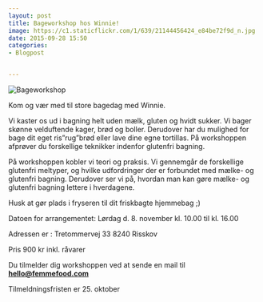 ```yaml
---
layout: post
title: Bageworkshop hos Winnie!
image: https://c1.staticflickr.com/1/639/21144456424_e84be72f9d_n.jpg
date: 2015-09-28 15:50
categories:
- Blogpost


---
```



 

![Bageworkshop](https://c1.staticflickr.com/1/639/21144456424_e84be72f9d_z.jpg) 

Kom og vær med til store bagedag med Winnie.  

Vi kaster os ud i bagning helt uden mælk, gluten og hvidt sukker. Vi bager skønne velduftende kager, brød og boller. Derudover har du mulighed for bage dit eget ris”rug”brød eller lave dine egne tortillas. På workshoppen afprøver du forskellige teknikker indenfor glutenfri bagning.

På workshoppen kobler vi teori og praksis. Vi gennemgår de forskellige glutenfri meltyper, og hvilke udfordringer der er forbundet med mælke- og glutenfri bagning. Derudover ser vi på, hvordan man kan gøre mælke- og glutenfri bagning lettere i hverdagene. 



Husk at gør plads i fryseren til dit friskbagte hjemmebag ;)





Datoen for arrangementet:
Lørdag d. 8. november kl. 10.00 til kl. 16.00




Adressen er :
Tretommervej 33
8240 Risskov








Pris 900 kr inkl. råvarer 





Du tilmelder dig workshoppen ved at sende en mail til **hello@femmefood.com**

Tilmeldningsfristen er 25. oktober 
 















